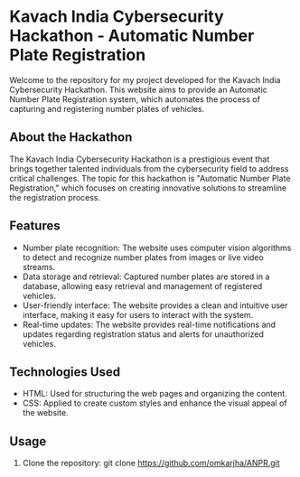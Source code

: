 # Kavach India Cybersecurity Hackathon - Automatic Number Plate Registration

Welcome to the repository for my project developed for the Kavach India Cybersecurity Hackathon. This website aims to provide an Automatic Number Plate Registration system, which automates the process of capturing and registering number plates of vehicles.

## About the Hackathon

The Kavach India Cybersecurity Hackathon is a prestigious event that brings together talented individuals from the cybersecurity field to address critical challenges. The topic for this hackathon is "Automatic Number Plate Registration," which focuses on creating innovative solutions to streamline the registration process.

## Features

- Number plate recognition: The website uses computer vision algorithms to detect and recognize number plates from images or live video streams.
- Data storage and retrieval: Captured number plates are stored in a database, allowing easy retrieval and management of registered vehicles.
- User-friendly interface: The website provides a clean and intuitive user interface, making it easy for users to interact with the system.
- Real-time updates: The website provides real-time notifications and updates regarding registration status and alerts for unauthorized vehicles.

## Technologies Used

- HTML: Used for structuring the web pages and organizing the content.
- CSS: Applied to create custom styles and enhance the visual appeal of the website.


## Usage

1. Clone the repository: git clone https://github.com/omkarjha/ANPR.git

